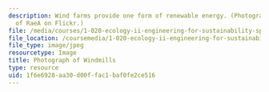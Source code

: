 ```yaml
---
description: Wind farms provide one form of renewable energy. (Photograph courtesy
  of RaeA on Flickr.)
file: /media/courses/1-020-ecology-ii-engineering-for-sustainability-spring-2008/1f6e6928aa30d00ffac1baf0fe2ce516_1-020s08.jpg
file_location: /coursemedia/1-020-ecology-ii-engineering-for-sustainability-spring-2008/1f6e6928aa30d00ffac1baf0fe2ce516_1-020s08.jpg
file_type: image/jpeg
resourcetype: Image
title: Photograph of Windmills
type: resource
uid: 1f6e6928-aa30-d00f-fac1-baf0fe2ce516
---
```

